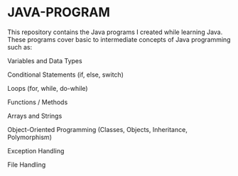 # JAVA-PROGRAM
This repository contains the Java programs I created while learning Java. These programs cover basic to intermediate concepts of Java programming such as:

Variables and Data Types

Conditional Statements (if, else, switch)

Loops (for, while, do-while)

Functions / Methods

Arrays and Strings

Object-Oriented Programming (Classes, Objects, Inheritance, Polymorphism)

Exception Handling

File Handling
